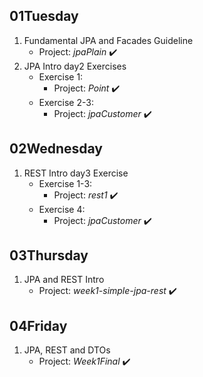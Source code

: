 



## 01Tuesday
1. Fundamental JPA and Facades Guideline
	- Project: *jpaPlain*  :heavy_check_mark:
2. JPA Intro day2 Exercises
	- Exercise 1:
		- Project: *Point*  :heavy_check_mark:
	- Exercise 2-3:
		- Project: *jpaCustomer*  :heavy_check_mark:

## 02Wednesday
1. REST Intro day3 Exercise
	- Exercise 1-3:
		- Project: *rest1*  :heavy_check_mark:
	- Exercise 4:
		- Project: *jpaCustomer*  :heavy_check_mark:

## 03Thursday
1. JPA and REST Intro
	- Project: *week1-simple-jpa-rest*  :heavy_check_mark:

## 04Friday
1. JPA, REST and DTOs
	- Project: *Week1Final*  :heavy_check_mark:
